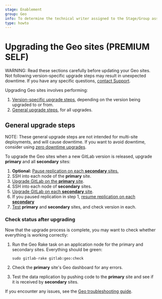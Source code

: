 ```yaml
---
stage: Enablement
group: Geo
info: To determine the technical writer assigned to the Stage/Group associated with this page, see https://about.gitlab.com/handbook/engineering/ux/technical-writing/#assignments
type: howto
---
```


# Upgrading the Geo sites **(PREMIUM SELF)**

WARNING:
Read these sections carefully before updating your Geo sites. Not following
version-specific upgrade steps may result in unexpected downtime. If you have
any specific questions, [contact Support](https://about.gitlab.com/support/#contact-support).

Upgrading Geo sites involves performing:

1. [Version-specific upgrade steps](version_specific_upgrades.md), depending on the
   version being upgraded to or from.
1. [General upgrade steps](#general-upgrade-steps), for all upgrades.

## General upgrade steps

NOTE:
These general upgrade steps are not intended for multi-site deployments,
and will cause downtime. If you want to avoid downtime, consider using
[zero downtime upgrades](../../../update/zero_downtime.md#multi-node--ha-deployment-with-geo).

To upgrade the Geo sites when a new GitLab version is released, upgrade **primary**
and all **secondary** sites:

1. **Optional:** [Pause replication on each **secondary** sites.](../index.md#pausing-and-resuming-replication)
1. SSH into each node of the **primary** site.
1. [Upgrade GitLab on the **primary** site](../../../update/package/index.md#upgrade-using-the-official-repositories).
1. SSH into each node of **secondary** sites.
1. [Upgrade GitLab on each **secondary** site](../../../update/package/index.md#upgrade-using-the-official-repositories).
1. If you paused replication in step 1, [resume replication on each **secondary**](../index.md#pausing-and-resuming-replication)
1. [Test](#check-status-after-upgrading) **primary** and **secondary** sites, and check version in each.

### Check status after upgrading

Now that the upgrade process is complete, you may want to check whether
everything is working correctly:

1. Run the Geo Rake task on an application node for the primary and secondary sites. Everything should be green:

   ```shell
   sudo gitlab-rake gitlab:geo:check
   ```

1. Check the **primary** site's Geo dashboard for any errors.
1. Test the data replication by pushing code to the **primary** site and see if it
   is received by **secondary** sites.

If you encounter any issues, see the [Geo troubleshooting guide](troubleshooting.md).
